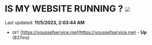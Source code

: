 # IS MY WEBSITE RUNNING ? [![](https://img.shields.io/static/v1?label=Sponsor&message=%E2%9D%A4&logo=GitHub&color=%23fe8e86)](https://github.com/sponsors/<username>)

Last updated: **11/5/2023, 2:03:44 AM**

- `GET` [https://youssefservice.me](https://youssefservice.me) - **Up** (837ms)
